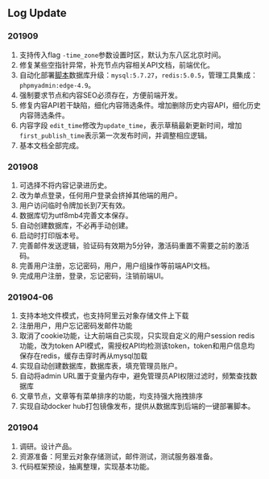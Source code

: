 ## Log Update

### 201909

1. 支持传入flag `-time_zone`参数设置时区，默认为东八区北京时间。
2. 修复某些空指针异常，补充节点内容相关API文档，前端优化。
3. 自动化部署[脚本](install/README.md)数据库升级：`mysql:5.7.27`，`redis:5.0.5`，管理工具集成：`phpmyadmin:edge-4.9`。
4. 强制要求节点和内容SEO必须存在，方便前端开发。
5. 修复内容API若干缺陷，细化内容筛选条件。增加删除历史内容API，细化历史内容筛选条件。
6. 内容字段 `edit_time`修改为`update_time`，表示草稿最新更新时间，增加`first_publish_time`表示第一次发布时间，并调整相应逻辑。
7. 基本文档全部完成。

### 201908

1. 可选择不将内容记录进历史。
2. 改为单点登录，任何用户登录会挤掉其他端的用户。
3. 用户访问临时令牌加长到7天有效。
4. 数据库切为utf8mb4完善文本保存。
5. 自动创建数据库，不必再手动创建。
6. 启动时打印版本号。
7. 完善邮件发送逻辑，验证码有效期为5分钟，激活码重置不需要之前的激活码。
8. 完善用户注册，忘记密码，用户，用户组操作等前端API文档。
9. 完成用户注册，登录，忘记密码，注销前端UI。

### 201904-06

1. 支持本地文件模式，也支持阿里云对象存储文件上下载
2. 注册用户，用户忘记密码发邮件功能
3. 取消了cookie功能，让大前端自己实现，只实现自定义的用户session redis功能，改为token API模式，需授权API均检测该token，token和用户信息均保存在redis，缓存击穿时再从mysql加载
4. 实现自动创建数据库，数据库表，填充管理员账户。
5. 自动将admin URL置于变量内存中，避免管理员API权限过滤时，频繁查找数据库
6. 文章节点，文章等有菜单排序的功能，均支持强大拖拽排序
7. 实现自动docker hub打包镜像发布，提供从数据库到后端的一键部署脚本。

### 201904

1. 调研。设计产品。
2. 资源准备：阿里云对象存储测试，邮件测试，测试服务器准备。
3. 代码框架预设，抽离整理，实现基本功能。